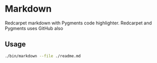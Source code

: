 # Markdown
Redcarpet markdown with Pygments code highlighter.
Redcarpet and Pygments uses GitHub also

## Usage
```sh
./bin/markdown --file ./readme.md
```
